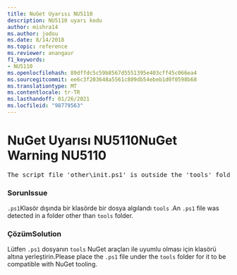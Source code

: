 ```yaml
---
title: NuGet Uyarısı NU5110
description: NU5110 uyarı kodu
author: mishra14
ms.author: jodou
ms.date: 8/14/2018
ms.topic: reference
ms.reviewer: anangaur
f1_keywords:
- NU5110
ms.openlocfilehash: 89dffdc5c59b8567d5551395e403cff45c066ea4
ms.sourcegitcommit: ee6c3f203648a5561c809db54ebeb1d0f0598b68
ms.translationtype: MT
ms.contentlocale: tr-TR
ms.lasthandoff: 01/26/2021
ms.locfileid: "98779563"
---
```

# <a name="nuget-warning-nu5110"></a><span data-ttu-id="8a5e8-103">NuGet Uyarısı NU5110</span><span class="sxs-lookup"><span data-stu-id="8a5e8-103">NuGet Warning NU5110</span></span>
<pre>The script file 'other\init.ps1' is outside the 'tools' folder and hence will not be executed during installation of this package. Move it into the 'tools' folder.</pre>

### <a name="issue"></a><span data-ttu-id="8a5e8-104">Sorun</span><span class="sxs-lookup"><span data-stu-id="8a5e8-104">Issue</span></span>

<span data-ttu-id="8a5e8-105">`.ps1`Klasör dışında bir klasörde bir dosya algılandı `tools` .</span><span class="sxs-lookup"><span data-stu-id="8a5e8-105">An `.ps1` file was detected in a folder other than `tools` folder.</span></span>


### <a name="solution"></a><span data-ttu-id="8a5e8-106">Çözüm</span><span class="sxs-lookup"><span data-stu-id="8a5e8-106">Solution</span></span>

<span data-ttu-id="8a5e8-107">Lütfen `.ps1`  dosyanın `tools` NuGet araçları ile uyumlu olması için klasörü altına yerleştirin.</span><span class="sxs-lookup"><span data-stu-id="8a5e8-107">Please place the `.ps1`  file under the `tools` folder for it to be compatible with NuGet tooling.</span></span>


